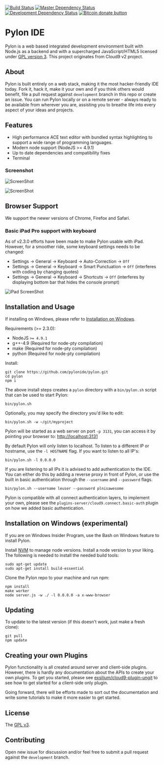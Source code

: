 [![Build Status](https://travis-ci.org/pylonide/pylon.svg?branch=master)](https://travis-ci.org/pylonide/pylon)
[![Master Dependency Status](https://snyk.io/test/github/pylonide/pylon/badge.svg)](https://snyk.io/test/github/pylonide/pylon)
[![Development Dependency Status](https://snyk.io/test/github/pylonide/pylon/development/badge.svg)](https://snyk.io/test/github/pylonide/pylon)
[![Bitcoin donate button](https://img.shields.io/badge/bitcoin-donate-yellow.svg)](https://www.coinbase.com/checkouts/9f4183a5164f2c4bd53d6afc74068ec4 "One-time donation to keep this fork alive")

# Pylon IDE

Pylon is a web based integrated development environment built with Node.js as a backend and with a supercharged JavaScript/HTML5 licensed under [GPL version 3](LICENSE). This project originates from Cloud9 v2 project.

## About

Pylon is built entirely on a web stack, making it the most hacker-friendly IDE today. Fork it, hack it, make it your own and if you think others would benefit, file a pull request against `development` branch in this repo or create an issue. You can run Pylon locally or on a remote server - always ready to be available from wherever you are, assisting you to breathe life into every aspect of your ideas and projects.

## Features

- High performance ACE text editor with bundled syntax highlighting to support a wide range of programming languages.
- Modern node support (NodeJS >= 4.9.1)
- Up to date dependencies and compatibility fixes
- Terminal

### Screenshot

![ScreenShot](doc/screenshot01.png)

![ScreenShot](doc/screenshot02.png)

## Browser Support

We support the newer versions of Chrome, Firefox and Safari.

### Basic iPad Pro support with keyboard

As of v2.3.0 efforts have been made to make Pylon usable with iPad. However, for a smoother ride, some keyboard settings needs to be changed:

- Settings -> General -> Keyboard -> Auto-Correction -> `Off`
- Settings -> General -> Keyboard -> Smart Punctuation -> `Off` (interferes with coding by changing quotes)
- Settings -> General -> Keyboard -> Shortcuts -> `Off` (interferes by displaying bottom bar that hides the console prompt)

![iPad ScreenShot](doc/screenshot03.png)

## Installation and Usage

If installing on Windows, please refer to [Installation on Windows](#installation-on-windows-experimental).

Requirements (>= 2.3.0):

  * NodeJS `>= 4.9.1`
  * g++-4.9 (Required for node-pty compilation)
  * make (Required for node-pty compilation)
  * python (Required for node-pty compilation)

Install:

    git clone https://github.com/pylonide/pylon.git
    cd pylon
    npm i

The above install steps creates a `pylon` directory with a `bin/pylon.sh`
script that can be used to start Pylon:

    bin/pylon.sh

Optionally, you may specify the directory you'd like to edit:

    bin/pylon.sh -w ~/git/myproject

Pylon will be started as a web server on port `-p 3131`, you can access it by
pointing your browser to: [http://localhost:3131](http://localhost:3131)

By default Pylon will only listen to localhost.
To listen to a different IP or hostname, use the `-l HOSTNAME` flag.
If you want to listen to all IP's:

    bin/pylon.sh -l 0.0.0.0

If you are listening to all IPs it is advised to add authentication to the IDE.
You can either do this by adding a reverse proxy in front of Pylon,
or use the built in basic authentication through the `--username` and `--password` flags.

    bin/pylon.sh --username leuser --password plnisawesome

Pylon is compatible with all connect authentication layers,
to implement your own, please see the `plugins-server/cloud9.connect.basic-auth` plugin
on how we added basic authentication.

## Installation on Windows (experimental)

If you are on Windows Insider Program, use the Bash on Windows feature to install Pylon.

Install [NVM](https://github.com/creationix/nvm) to manage node versions. Install a node version to your liking. The following is needed to install the needed build tools:

    sudo apt-get update
    sudo apt-get install build-essential

Clone the Pylon repo to your machine and run npm:

    npm install
    make worker
    node server.js -w ./ -l 0.0.0.0 -a x-www-browser

## Updating

To update to the latest version (if this doesn't work, just make a fresh clone):

    git pull
    npm update

## Creating your own Plugins

Pylon functionality is all created around server and client-side plugins.
However, there is hardly any documentation about the APIs to create your own
plugins. To get you started, please see [exsilium/cloud9-plugin-ungit](https://github.com/exsilium/cloud9-plugin-ungit)
to see how to get started for a client-side only plugin.

Going forward, there will be efforts made to sort out the documentation and
write some tutorials to make it more easier to get started.

## License

The [GPL v3](LICENSE).

## Contributing

Open new issue for discussion and/or feel free to submit a pull request against the `development` branch.
